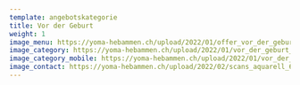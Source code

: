 ```yaml
---
template: angebotskategorie
title: Vor der Geburt
weight: 1
image_menu: https://yoma-hebammen.ch/upload/2022/01/offer_vor_der_geburt.jpg
image_category: https://yoma-hebammen.ch/upload/2022/01/vor_der_geburt_halbmond.jpg
image_category_mobile: https://yoma-hebammen.ch/upload/2022/01/vor_der_geburt_halbmond_mobile.jpg
image_contact: https://yoma-hebammen.ch/upload/2022/02/scans_aquarell_600ppi-5-_2-1.jpg
---
```

